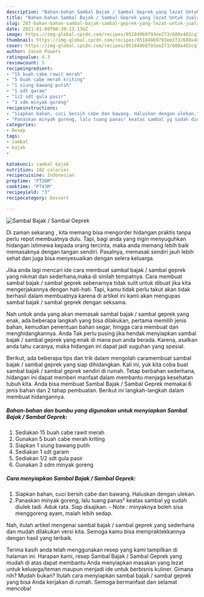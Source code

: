 ```yaml
---
description: "Bahan-bahan Sambal Bajak / Sambal Geprek yang lezat Untuk Jualan"
title: "Bahan-bahan Sambal Bajak / Sambal Geprek yang lezat Untuk Jualan"
slug: 207-bahan-bahan-sambal-bajak-sambal-geprek-yang-lezat-untuk-jualan
date: 2021-01-08T00:39:13.136Z
image: https://img-global.cpcdn.com/recipes/051849b9793ee273/680x482cq70/sambal-bajak-sambal-geprek-foto-resep-utama.jpg
thumbnail: https://img-global.cpcdn.com/recipes/051849b9793ee273/680x482cq70/sambal-bajak-sambal-geprek-foto-resep-utama.jpg
cover: https://img-global.cpcdn.com/recipes/051849b9793ee273/680x482cq70/sambal-bajak-sambal-geprek-foto-resep-utama.jpg
author: Jason Powers
ratingvalue: 4.3
reviewcount: 5
recipeingredient:
- "15 buah cabe rawit merah"
- "5 buah cabe merah kriting"
- "1 siung bawang putih"
- "1 sdt garam"
- "1/2 sdt gula pasir"
- "3 sdm minyak goreng"
recipeinstructions:
- "Siapkan bahan, cuci bersih cabe dan bawang. Haluskan dengan ulekan."
- "Panaskan minyak goreng, lalu tuang panas² keatas sambal yg sudah diulek tadi. Aduk rata. Siap disajikan. Note : minyaknya boleh sisa menggoreng ayam, malah lebih sedap."
categories:
- Resep
tags:
- sambal
- bajak
- 

katakunci: sambal bajak  
nutrition: 102 calories
recipecuisine: Indonesian
preptime: "PT26M"
cooktime: "PT43M"
recipeyield: "3"
recipecategory: Dessert

---
```



![Sambal Bajak / Sambal Geprek](https://img-global.cpcdn.com/recipes/051849b9793ee273/680x482cq70/sambal-bajak-sambal-geprek-foto-resep-utama.jpg)

Di zaman  sekarang , kita memang bisa mengorder hidangan praktis tanpa perlu repot membuatnya dulu. Tapi, bagi anda yang ingin menyuguhkan hidangan istimewa kepada orang tercinta, maka anda memang lebih baik memasaknya dengan tangan sendiri. Pasalnya, memasak sendiri jauh lebih sehat dan juga bisa menyesuaikan dengan selera keluarga.

Jika anda lagi mencari ide cara membuat sambal bajak / sambal geprek yang nikmat dan sederhana,maka di sinilah tempatnya. Cara membuat sambal bajak / sambal geprek  sebenarnya tidak sulit untuk dibuat jika kita mengerjakannya dengan hati-hati. Tapi, kamu tidak perlu takut akan tidak berhasil dalam membuatnya 
karena di artikel ini kami akan mengupas sambal bajak / sambal geprek dengan seksama.  



Nah untuk anda yang akan memasak sambal bajak / sambal geprek yang enak, ada beberapa langkah yang bisa dilakukan, pertama memilih jenis bahan, kemudian penentuan bahan segar, hingga cara membuat dan menghidangkannya. Anda Tak perlu pusing jika hendak menyiapkan sambal bajak / sambal geprek yang enak di mana pun anda berada. Karena, asalkan anda  tahu caranya, maka hidangan ini dapat jadi suguhan yang spesial.

Berikut, ada beberapa tips dan trik dalam mengolah caramembuat sambal bajak / sambal geprek yang siap dihidangkan. Kali ini, yuk kita coba buat sambal bajak / sambal geprek sendiri di rumah. Tetap berbahan sederhana, hidangan ini dapat memberi manfaat dalam membantu menjaga kesehatan tubuh kita. Anda bisa membuat Sambal Bajak / Sambal Geprek memakai 6 jenis bahan dan 2 tahap pembuatan. Berikut ini langkah-langkah dalam membuat hidangannya.

<!--inarticleads1-->

##### Bahan-bahan dan bumbu yang digunakan untuk menyiapkan Sambal Bajak / Sambal Geprek:

1. Sediakan 15 buah cabe rawit merah
1. Gunakan 5 buah cabe merah kriting
1. Siapkan 1 siung bawang putih
1. Sediakan 1 sdt garam
1. Sediakan 1/2 sdt gula pasir
1. Gunakan 3 sdm minyak goreng




<!--inarticleads2-->

##### Cara menyiapkan Sambal Bajak / Sambal Geprek:

1. Siapkan bahan, cuci bersih cabe dan bawang. Haluskan dengan ulekan.
1. Panaskan minyak goreng, lalu tuang panas² keatas sambal yg sudah diulek tadi. Aduk rata. Siap disajikan. - Note : minyaknya boleh sisa menggoreng ayam, malah lebih sedap.




Nah, itulah artikel mengenai  sambal bajak / sambal geprek  yang sederhana dan mudah dilakukan versi kita. Semoga kamu bisa mempraktekkannya dengan hasil yang terbaik. 

Terima kasih anda telah menggunakan resep yang kami tampilkan di halaman ini. Harapan kami, resep  Sambal Bajak / Sambal Geprek yang mudah di atas dapat membantu Anda menyiapkan masakan yang lezat untuk keluarga/teman maupun menjadi ide untuk berbisnis kuliner. Gimana nih? Mudah bukan? Itulah cara menyiapkan sambal bajak / sambal geprek yang bisa Anda kerjakan di rumah. Semoga bermanfaat dan selamat mencoba!

